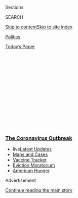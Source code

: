<div id="app">

<div>

<div>

<div>

<div class="NYTAppHideMasthead css-1q2w90k e1suatyy0">

<div class="section css-ui9rw0 e1suatyy2">

<div class="css-eph4ug er09x8g0">

<div class="css-6n7j50">

</div>

<span class="css-1dv1kvn">Sections</span>

<div class="css-10488qs">

<span class="css-1dv1kvn">SEARCH</span>

</div>

[Skip to content](#site-content)[Skip to site
index](#site-index)

</div>

<div id="masthead-section-label" class="css-1wr3we4 eaxe0e00">

[Politics](https://www.nytimes3xbfgragh.onion/section/politics)

</div>

<div class="css-10698na e1huz5gh0">

</div>

</div>

<div id="masthead-bar-one" class="section hasLinks css-15hmgas e1csuq9d3">

<div class="css-uqyvli e1csuq9d0">

</div>

<div class="css-1uqjmks e1csuq9d1">

</div>

<div class="css-9e9ivx">

[](https://myaccount.nytimes3xbfgragh.onion/auth/login?response_type=cookie&client_id=vi)

</div>

<div class="css-1bvtpon e1csuq9d2">

[Today’s
Paper](https://www.nytimes3xbfgragh.onion/section/todayspaper)

</div>

</div>

</div>

</div>

<div data-aria-hidden="false">

<div id="site-content" data-role="main">

<div>

<div class="css-1aor85t" style="opacity:0.000000001;z-index:-1;visibility:hidden">

<div class="css-1hqnpie">

<div class="css-epjblv">

<span class="css-17xtcya">[Politics](/section/politics)</span><span class="css-x15j1o">|</span><span class="css-fwqvlz">The
U.S. Shut Down Its Economy. Here’s What Needs to Happen in Order to
Restart.</span>

</div>

<div class="css-k008qs">

<div class="css-1iwv8en">

<span class="css-18z7m18"></span>

<div>

</div>

</div>

<span class="css-1n6z4y">https://nyti.ms/3bbYofw</span>

<div class="css-1705lsu">

<div class="css-4xjgmj">

<div class="css-4skfbu" data-role="toolbar" data-aria-label="Social Media Share buttons, Save button, and Comments Panel with current comment count" data-testid="share-tools">

  - 
  - 
  - 
  - 
    
    <div class="css-6n7j50">
    
    </div>

  - 

</div>

</div>

</div>

</div>

</div>

</div>

<div class="css-13pd83m">

<div class="css-l9svim">

### [<span class="css-pa1jbp"><span class="css-1rxm0ex">The Coronavirus</span><span class="css-1rxm0ex"> Outbreak</span></span>](https://www.nytimes3xbfgragh.onion/news-event/coronavirus?name=styln-coronavirus-national&region=TOP_BANNER&block=storyline_menu_recirc&action=click&pgtype=Article&impression_id=59f65b60-f27e-11ea-879c-3d80aa080e10&variant=undefined)

  - <span class="css-ousu42"><span class="css-12clwdu">live</span>[Latest
    Updates](https://www.nytimes3xbfgragh.onion/2020/09/08/world/covid-19-coronavirus.html?name=styln-coronavirus-national&region=TOP_BANNER&block=storyline_menu_recirc&action=click&pgtype=Article&impression_id=59f68270-f27e-11ea-879c-3d80aa080e10&variant=undefined)</span>
  - <span class="css-ousu42">[Maps and
    Cases](https://www.nytimes3xbfgragh.onion/interactive/2020/us/coronavirus-us-cases.html?name=styln-coronavirus-national&region=TOP_BANNER&block=storyline_menu_recirc&action=click&pgtype=Article&impression_id=59f68271-f27e-11ea-879c-3d80aa080e10&variant=undefined)</span>
  - <span class="css-ousu42">[Vaccine
    Tracker](https://www.nytimes3xbfgragh.onion/interactive/2020/science/coronavirus-vaccine-tracker.html?name=styln-coronavirus-national&region=TOP_BANNER&block=storyline_menu_recirc&action=click&pgtype=Article&impression_id=59f68272-f27e-11ea-879c-3d80aa080e10&variant=undefined)</span>
  - <span class="css-ousu42">[Eviction
    Moratorium](https://www.nytimes3xbfgragh.onion/2020/09/02/your-money/eviction-moratorium-covid.html?name=styln-coronavirus-national&region=TOP_BANNER&block=storyline_menu_recirc&action=click&pgtype=Article&impression_id=59f68273-f27e-11ea-879c-3d80aa080e10&variant=undefined)</span>
  - <span class="css-ousu42">[American
    Hunger](https://www.nytimes3xbfgragh.onion/interactive/2020/09/02/magazine/food-insecurity-hunger-us.html?name=styln-coronavirus-national&region=TOP_BANNER&block=storyline_menu_recirc&action=click&pgtype=Article&impression_id=59f6a980-f27e-11ea-879c-3d80aa080e10&variant=undefined)</span>

</div>

</div>

<div id="top-wrapper" class="css-1sy8kpn">

<div id="top-slug" class="css-l9onyx">

Advertisement

</div>

[Continue reading the main
story](#after-top)

<div class="ad top-wrapper" style="text-align:center;height:100%;display:block;min-height:250px">

<div id="top" class="place-ad" data-position="top" data-size-key="top">

</div>

</div>

<div id="after-top">

</div>

</div>

<div>

<div id="sponsor-wrapper" class="css-1hyfx7x">

<div id="sponsor-slug" class="css-19vbshk">

Supported by

</div>

[Continue reading the main
story](#after-sponsor)

<div id="sponsor" class="ad sponsor-wrapper" style="text-align:center;height:100%;display:block">

</div>

<div id="after-sponsor">

</div>

</div>

<div class="css-186x18t">

</div>

<div class="css-1vkm6nb ehdk2mb0">

# The U.S. Shut Down Its Economy. Here’s What Needs to Happen in Order to Restart.

</div>

Whole sectors of the United States economy have gone dark to slow the
spread of the coronavirus. Here’s what comes next.

<div class="css-79elbk" data-testid="photoviewer-wrapper">

<div class="css-z3e15g" data-testid="photoviewer-wrapper-hidden">

</div>

<div class="css-1a48zt4 ehw59r15" data-testid="photoviewer-children">

![<span class="css-16f3y1r e13ogyst0" data-aria-hidden="true">A trader
on the floor of the New York Stock Exchange. The ability to restart
economic activity will depend on the size and scope of the government’s
relief
plan.</span><span class="css-cnj6d5 e1z0qqy90" itemprop="copyrightHolder"><span class="css-1ly73wi e1tej78p0">Credit...</span><span><span>Bryan
R. Smith for The New York
Times</span></span></span>](https://static01.graylady3jvrrxbe.onion/images/2020/03/20/business/20DC-VIRUS-ECON-01/merlin_170747688_65eb91ab-bd9f-4f1e-b0c3-549b48a029e8-articleLarge.jpg?quality=75&auto=webp&disable=upscale)

</div>

</div>

<div class="css-18e8msd">

<div class="css-vp77d3 epjyd6m0">

<div class="css-hus3qt ey68jwv0" data-aria-hidden="true">

[![Jim
Tankersley](https://static01.graylady3jvrrxbe.onion/images/2018/10/19/multimedia/author-jim-tankersley/author-jim-tankersley-thumbLarge.png
"Jim Tankersley")](https://www.nytimes3xbfgragh.onion/by/jim-tankersley)

</div>

<div class="css-1baulvz">

By [<span class="css-1baulvz last-byline" itemprop="name">Jim
Tankersley</span>](https://www.nytimes3xbfgragh.onion/by/jim-tankersley)

</div>

</div>

  - March 22,
    2020

  - 
    
    <div class="css-4xjgmj">
    
    <div class="css-d8bdto" data-role="toolbar" data-aria-label="Social Media Share buttons, Save button, and Comments Panel with current comment count" data-testid="share-tools">
    
      - 
      - 
      - 
      - 
        
        <div class="css-6n7j50">
        
        </div>
    
      - 
    
    </div>
    
    </div>

</div>

</div>

<div class="section meteredContent css-1r7ky0e" name="articleBody" itemprop="articleBody">

<div class="css-1fanzo5 StoryBodyCompanionColumn">

<div class="css-53u6y8">

WASHINGTON — The American economy has stopped working.

We’re going to try turning it off and back on again.

With confirmed [cases of the
coronavirus](https://www.nytimes3xbfgragh.onion/interactive/2020/world/coronavirus-maps.html)
escalating rapidly, government officials have almost overnight switched
off activity in large sectors of the United States. They want as few
people as possible in close contact with one another in order to slow
[the
pandemic](https://www.nytimes3xbfgragh.onion/news-event/coronavirus),
which may be even more widespread than official statistics suggest.

The federal government has discouraged gatherings of 10 or more people.
[California told 40 million
residents](https://www.nytimes3xbfgragh.onion/2020/03/19/us/California-stay-at-home-order-virus.html)
to leave the house only for absolute necessities. Bars, shopping malls,
dine-in restaurants and a host of other businesses are closing across
the country. Millions of people have been [laid
off](https://www.nytimes3xbfgragh.onion/2020/03/19/business/economy/coronavirus-employers-unemployment.html),
or are about to be.

Just as there is a public health strategy driving the government orders
closing businesses and limiting daily activity outside the home, there
is also an economic strategy for putting large parts of the economy on
ice. It requires aggressive action by the federal government, funded by
what would be the most expansive borrowing the country has seen since
World War II.

</div>

</div>

<div class="css-1fanzo5 StoryBodyCompanionColumn">

<div class="css-53u6y8">

Whether the United States looks back at those job cuts as a quick blip
of prevention or a devastating spiral into an economic depression
depends a lot on what Congress and President Trump do in the next few
days.

Here’s what economists say needs to happen.

## Aim to put the ‘v’ in ‘recovery.’

The United States is already falling into a [sharp economic
contraction](https://www.nytimes3xbfgragh.onion/2020/03/21/business/economy/coronavirus-recession.html):
It is producing far fewer goods and services now than it did a month or
a quarter ago. That contraction will persist as long as [businesses are
unable to open and people are not able to
work](https://www.nytimes3xbfgragh.onion/2020/03/15/business/economy/coronavirus-economy-impact.html).
This is not happening because of any choices those workers or businesses
made; it’s a mandate from the government that has frozen a lot of
economic activity.

At some point — possibly when a vaccine for the virus comes to market,
or possibly as soon as the rate of infection starts declining and
widespread testing allows for more confidence that another surge is not
imminent — governments will lift their restrictions and activity will
start to thaw.

Ideally, it would thaw quickly, with shops and restaurants reopening,
workers rehired, factory production lines restarted and people spending
money on things they didn’t need or couldn’t buy during the freeze. In
that situation, the economy would grow much faster for a while than it
normally does, as consumers unleash their pent-up demand.

Economists call that a “V-shaped” recovery, because growth plunges and
then shoots up. It’s what they’re aiming for now, but it could be hard
to pull off.

</div>

</div>

<div class="css-1fanzo5 StoryBodyCompanionColumn">

<div class="css-53u6y8">

“What a recession from something like this should look like is a sudden
stop and recovery,” said R. Glenn Hubbard, a Columbia University
economist who was a top White House economist for President George W.
Bush. “What could happen, though, is a doom loop.”

</div>

</div>

<div class="css-79elbk" data-testid="photoviewer-wrapper">

<div class="css-z3e15g" data-testid="photoviewer-wrapper-hidden">

</div>

<div class="css-1a48zt4 ehw59r15" data-testid="photoviewer-children">

![<span class="css-16f3y1r e13ogyst0" data-aria-hidden="true">Bars,
shopping malls, dine-in restaurants and a host of other businesses are
closing across the
country.</span><span class="css-cnj6d5 e1z0qqy90" itemprop="copyrightHolder"><span class="css-1ly73wi e1tej78p0">Credit...</span><span>Ashley
Gilbertson for The New York
Times</span></span>](https://static01.graylady3jvrrxbe.onion/images/2020/03/20/business/20DC-VIRUS-ECON-02/merlin_170656824_7ae71916-c7f9-4581-a0b7-ba4eb5ed84c2-articleLarge.jpg?quality=75&auto=webp&disable=upscale)

</div>

</div>

<div class="css-1fanzo5 StoryBodyCompanionColumn">

<div class="css-53u6y8">

## Extend companies a very large lifeline.

The “doom loop” that Mr. Hubbard and many other economists fear
describes a situation in which an even moderately protracted shutdown of
economic activity permanently kills waves of small businesses — and
possibly entire industries, like airlines — that cannot survive very
long without customers.

A typical small business in the United States does not have enough cash
on hand to cover even a month of expenses if its revenues are completely
disrupted, according to [research by the JPMorgan Chase
Institute](https://institute.jpmorganchase.com/content/dam/jpmc/jpmorgan-chase-and-co/institute/pdf/institute-growth-vitality-cash-flows.pdf).
In minority communities, where profit margins are often narrower, the
typical cash reserve is even
smaller.

<div id="NYT_MAIN_CONTENT_1_REGION" class="css-9tf9ac">

<div>

<div id="styln-covid-updates-world" class="section interactive-content interactive-size-medium css-1ftcdic">

<div class="css-17ih8de interactive-body">

<div id="styln-briefing-block" data-asset-id="QXJ0aWNsZTpueXQ6Ly9hcnRpY2xlLzczNDIwODc0LTQ1NGYtNTQ4Ny1hYzExLTM0Mzg2ODUxZDI3ZA==">

<div class="briefing-block-header-section">

# [Latest Updates: The Coronavirus Outbreak](https://www.nytimes3xbfgragh.onion/2020/09/08/world/covid-19-coronavirus.html?action=click&pgtype=Article&state=default&region=MAIN_CONTENT_1&context=storylines_live_updates)

<div class="briefing-block-ts">

Updated 2020-09-09T08:22:37.235Z

</div>

</div>

  - [AstraZeneca halts a vaccine trial to investigate a participant’s
    illness.](https://www.nytimes3xbfgragh.onion/2020/09/08/world/covid-19-coronavirus.html?action=click&pgtype=Article&state=default&region=MAIN_CONTENT_1&context=storylines_live_updates#link-313b443d)
  - [Facing a surge in cases, Britain plans to limit most gatherings to
    six
    people.](https://www.nytimes3xbfgragh.onion/2020/09/08/world/covid-19-coronavirus.html?action=click&pgtype=Article&state=default&region=MAIN_CONTENT_1&context=storylines_live_updates#link-4438dd7)
  - [Nine drugmakers pledge to thoroughly vet any coronavirus
    vaccine.](https://www.nytimes3xbfgragh.onion/2020/09/08/world/covid-19-coronavirus.html?action=click&pgtype=Article&state=default&region=MAIN_CONTENT_1&context=storylines_live_updates#link-679303d7)

<div class="briefing-block-footer">

<div class="briefing-block-footer-meta">

[See more
updates](https://www.nytimes3xbfgragh.onion/2020/09/08/world/covid-19-coronavirus.html?action=click&pgtype=Article&state=default&region=MAIN_CONTENT_1&context=storylines_live_updates)

</div>

<div class="briefing-block-briefinglinks">

<span>More live coverage:</span>
[Markets](https://www.nytimes3xbfgragh.onion/live/2020/09/08/business/stock-market-today-coronavirus?action=click&pgtype=Article&state=default&region=MAIN_CONTENT_1&context=storylines_live_updates)

</div>

</div>

</div>

</div>

</div>

</div>

</div>

Economists say that means Congress needs to act boldly, and fast, to
keep money flowing to business owners to ensure they can reopen when the
crisis abates.

<div id="NYT_MAIN_CONTENT_2_REGION" class="css-9tf9ac">

<div>

</div>

</div>

There are several possible ways to try to do that.

Steven Hamilton, an economist at George Washington University who has
been one of the loudest public voices calling for aggressive assistance
to small businesses, and Stan Veuger of the American Enterprise
Institute, [want banks to offer
loans](https://thedispatch.com/p/any-stimulus-plan-must-help-small) to
cover lost revenues for small businesses — and for the federal
government to forgive the loans if the companies don’t lay off workers.
Mr. Hubbard and Michael R. Strain of the American Enterprise Institute
have a similar proposal.

Adam Ozimek, the chief economist at Upwork, and John Lettieri, the
president of the Economic Innovation Group in Washington, [want the
government to guarantee
loans](https://eig.org/news/main-street-rescue-and-resiliency-program)
with little or no interest that small businesses would pay back over a
long period, regardless of whether they lay off workers. Mr. Ozimek said
it would be wrong not to help companies that have already been forced
into layoffs by government decisions and delays in a federal response.

</div>

</div>

<div class="css-1fanzo5 StoryBodyCompanionColumn">

<div class="css-53u6y8">

“When the government is this late to the party,” he said, “they
shouldn’t punish small businesses who acted fast.”

Economists stress that a successful program would be expensive: $1
trillion or more. Mr. Hubbard said a $300 billion loan program, [as
Senate Republicans
proposed](https://www.nytimes3xbfgragh.onion/2020/03/19/us/politics/1000-checks-coronavirus-stimulus.html)
on Thursday, would be “woefully inadequate.”

Mr. Hamilton said this week that he worried members of Congress had “not
come to terms with the scale” of what was needed. “Any fiscal package
less than $1.5 trillion will be inadequate,” he said, “and frankly lead
to a Great Depression-level economic collapse.”

## Provide big relief for workers.

Companies are only half the equation. For the shutdown/restart strategy
to work, economists say, lawmakers must also keep money flowing to
workers affected by the economic chill so they can continue to buy
groceries, pay mortgage or rent and seek medical care if they are
injured or sick.

One way to do that is by helping businesses — and hopefully keeping as
many people as possible on payrolls, even if they are not working. But
workers who lose jobs or hours will need more direct
help.

<div id="NYT_MAIN_CONTENT_3_REGION" class="css-9tf9ac">

<div>

<div id="styln-prism-freeform-1594220623585" class="section interactive-content interactive-size-medium css-1ftcdic">

<div class="css-17ih8de interactive-body">

<div id="prism-freeform-block-62914" class="css-19mumt8" data-role="complementary" data-storyline="The Coronavirus Outbreak" data-truncated="true" tabindex="0">

<div class="css-a8d9oz">

<div class="css-eb027h">

[](https://www.nytimes3xbfgragh.onion/news-event/coronavirus?action=click&pgtype=Article&state=default&region=MAIN_CONTENT_3&context=storylines_faq)

### The Coronavirus Outbreak ›

#### Frequently Asked Questions

Updated September 4, 2020

  - #### What are the symptoms of coronavirus?
    
      - In the beginning, the coronavirus [seemed like it was primarily
        a respiratory
        illness](https://www.nytimes3xbfgragh.onion/article/coronavirus-facts-history.html?action=click&pgtype=Article&state=default&region=MAIN_CONTENT_3&context=storylines_faq#link-6817bab5) —
        many patients had fever and chills, were weak and tired, and
        coughed a lot, though some people don’t show many symptoms at
        all. Those who seemed sickest had pneumonia or acute respiratory
        distress syndrome and received supplemental oxygen. By now,
        doctors have identified many more symptoms and syndromes. In
        April, [the C.D.C. added to the list of early
        signs](https://www.nytimes3xbfgragh.onion/2020/04/27/health/coronavirus-symptoms-cdc.html?action=click&pgtype=Article&state=default&region=MAIN_CONTENT_3&context=storylines_faq) sore
        throat, fever, chills and muscle aches. Gastrointestinal upset,
        such as diarrhea and nausea, has also been observed. Another
        telltale sign of infection may be a sudden, profound diminution
        of one’s [sense of smell and
        taste.](https://www.nytimes3xbfgragh.onion/2020/03/22/health/coronavirus-symptoms-smell-taste.html?action=click&pgtype=Article&state=default&region=MAIN_CONTENT_3&context=storylines_faq) Teenagers
        and young adults in some cases have developed painful red and
        purple lesions on their fingers and toes — nicknamed “Covid toe”
        — but few other serious symptoms.

  - #### Why is it safer to spend time together outside?
    
      - [Outdoor
        gatherings](https://www.nytimes3xbfgragh.onion/2020/05/15/us/coronavirus-what-to-do-outside.html?action=click&pgtype=Article&state=default&region=MAIN_CONTENT_3&context=storylines_faq) lower
        risk because wind disperses viral droplets, and sunlight can
        kill some of the virus. Open spaces prevent the virus from
        building up in concentrated amounts and being inhaled, which can
        happen when infected people exhale in a confined space for long
        stretches of time, said Dr. Julian W. Tang, a virologist at the
        University of Leicester.

  - #### Why does standing six feet away from others help?
    
      - The coronavirus spreads primarily through droplets from your
        mouth and nose, especially when you cough or sneeze. The C.D.C.,
        one of the organizations using that measure, [bases its
        recommendation of six
        feet](https://www.nytimes3xbfgragh.onion/2020/04/14/health/coronavirus-six-feet.html?action=click&pgtype=Article&state=default&region=MAIN_CONTENT_3&context=storylines_faq) on
        the idea that most large droplets that people expel when they
        cough or sneeze will fall to the ground within six feet. But six
        feet has never been a magic number that guarantees complete
        protection. Sneezes, for instance, can launch droplets a lot
        farther than six feet, [according to a recent
        study](https://jamanetwork.com/journals/jama/fullarticle/2763852).
        It's a rule of thumb: You should be safest standing six feet
        apart outside, especially when it's windy. But keep a mask on at
        all times, even when you think you’re far enough apart.

  - #### I have antibodies. Am I now immune?
    
      - As of right now,[ that seems likely, for at least several
        months.](https://www.nytimes3xbfgragh.onion/2020/07/22/health/covid-antibodies-herd-immunity.html?action=click&pgtype=Article&state=default&region=MAIN_CONTENT_3&context=storylines_faq) There
        have been frightening accounts of people suffering what seems to
        be a second bout of Covid-19. But experts say these patients may
        have a drawn-out course of infection, with the virus taking a
        slow toll weeks to months after initial exposure. People
        infected with the coronavirus typically
        [produce](https://www.nature.com/articles/s41586-020-2456-9) immune
        molecules called antibodies, which are [protective proteins made
        in response to an
        infection](https://www.nytimes3xbfgragh.onion/2020/05/07/health/coronavirus-antibody-prevalence.html?action=click&pgtype=Article&state=default&region=MAIN_CONTENT_3&context=storylines_faq)[.
        These antibodies
        may](https://www.nytimes3xbfgragh.onion/2020/05/07/health/coronavirus-antibody-prevalence.html?action=click&pgtype=Article&state=default&region=MAIN_CONTENT_3&context=storylines_faq) last
        in the body [only two to three
        months](https://www.nature.com/articles/s41591-020-0965-6),
        which may seem worrisome, but that’s perfectly normal after an
        acute infection subsides, said Dr. Michael Mina, an immunologist
        at Harvard University. It may be possible to get the coronavirus
        again, but it’s highly unlikely that it would be possible in a
        short window of time from initial infection or make people
        sicker the second time.

  - #### What are my rights if I am worried about going back to work?
    
      - Employers have to provide [a safe
        workplace](https://www.osha.gov/SLTC/covid-19/standards.html) with
        policies that protect everyone equally. [And if one of your
        co-workers tests positive for the coronavirus, the
        C.D.C.](https://www.nytimes3xbfgragh.onion/article/coronavirus-money-unemployment.html?action=click&pgtype=Article&state=default&region=MAIN_CONTENT_3&context=storylines_faq) has
        said that [employers should tell their
        employees](https://www.cdc.gov/coronavirus/2019-ncov/community/guidance-business-response.html) --
        without giving you the sick employee’s name -- that they may
        have been exposed to the
virus.

<div id="styln-survey-component-62914" class="styln-survey-component" data-surveyname="faq" data-surveystoryline="coronavirus">

</div>

</div>

<div class="css-6mllg9">

</div>

<div class="css-pmm6ed">

<span class="css-5gimkt"></span>

</div>

</div>

</div>

</div>

</div>

</div>

</div>

Many economists, including Claudia Sahm of the Washington Center for
Equitable Growth and N. Gregory Mankiw and Jason Furman of Harvard
University, have called on lawmakers to send checks of $1,000 or more to
all Americans as quickly as possible. Both Mr. Trump and Steven Mnuchin,
the Treasury secretary, have voiced support for such payments. At least
a scaled-back version of that plan is likely to be included in the
stimulus bill being negotiated in Congress, with payments headed to low-
and middle-income families.

But those payments will not be sufficient to cover costs of necessities
for people who have suddenly seen their incomes shrink or vanish.

</div>

</div>

<div class="css-1fanzo5 StoryBodyCompanionColumn">

<div class="css-53u6y8">

For that, economists say, Congress needs [an emergency safety
net](https://www.nytimes3xbfgragh.onion/2020/03/17/us/politics/congress-coronavirus-economy.html)
that would sustain income for all workers who are laid off or otherwise
hurt by the effects of the virus. Ideally, the economists say, that
safety net would aid the public health strategy embedded in the economic
shutdowns by paying as many people as possible to stay home from work
and practice social distancing.

That could mean increased unemployment benefits and more generous paid
sick leave fully funded by the government. It could also mean something
like what the British government announced Friday: a plan to encourage
businesses to keep paying workers by assuming up to 80 percent of their
wage costs.

“You need an unemployment system that in this moment can pivot to 100
percent reimbursement to 100 percent of people who are not at work,”
said Heather Boushey, the president of the Washington Center for
Equitable Growth, a think tank focused on inequality and growth. “And
wage replacement for people who have hours cut back.”

## Don’t think of this as a ‘normal’ rescue.

Americans also need to start thinking of this crisis as different from
almost any economic shock before it.

Concerns that have guided economists in the past, like whether policies
discourage people from working, do not apply in the same way now: It is
hard to discourage work in sectors that the government has ordered to
shut down. The same may hold for restrictions that some lawmakers want
to place on spending any government aid to business, like limiting
grants to businesses that keep all their workers on salary, Mr. Lettieri
and others say.

Joseph S. Vavra, an economist at the University of Chicago Booth School
of Business, said that policymakers typically try to stimulate consumer
demand during a recession and start recovery as quickly as possible.
Right now, the goal is almost the opposite.

“I don’t think what we’re trying to do is to get people to go out and
shop,” he said. “What we’re trying to do is provide some assistance to
households so they can sit at home and don’t have to go out and shop.”

</div>

</div>

<div class="css-1fanzo5 StoryBodyCompanionColumn">

<div class="css-53u6y8">

The better parallel here might be World War II. The government is trying
to win a fight against a pandemic. That will mean spending big on the
battlefront — public health efforts, like ventilators and masks — and
asking personal and economic sacrifices from individuals to defeat the
virus and get life back to normal again.

Ben Casselman and Neil Irwin contributed reporting.

</div>

</div>

<div>

</div>

</div>

<div>

</div>

<div>

</div>

<div>

</div>

<div>

<div id="bottom-wrapper" class="css-1ede5it">

<div id="bottom-slug" class="css-l9onyx">

Advertisement

</div>

[Continue reading the main
story](#after-bottom)

<div id="bottom" class="ad bottom-wrapper" style="text-align:center;height:100%;display:block;min-height:90px">

</div>

<div id="after-bottom">

</div>

</div>

</div>

</div>

</div>

## Site Index

<div>

</div>

## Site Information Navigation

  - [© <span>2020</span> <span>The New York Times
    Company</span>](https://help.nytimes3xbfgragh.onion/hc/en-us/articles/115014792127-Copyright-notice)

<!-- end list -->

  - [NYTCo](https://www.nytco.com/)
  - [Contact
    Us](https://help.nytimes3xbfgragh.onion/hc/en-us/articles/115015385887-Contact-Us)
  - [Work with us](https://www.nytco.com/careers/)
  - [Advertise](https://nytmediakit.com/)
  - [T Brand Studio](http://www.tbrandstudio.com/)
  - [Your Ad
    Choices](https://www.nytimes3xbfgragh.onion/privacy/cookie-policy#how-do-i-manage-trackers)
  - [Privacy](https://www.nytimes3xbfgragh.onion/privacy)
  - [Terms of
    Service](https://help.nytimes3xbfgragh.onion/hc/en-us/articles/115014893428-Terms-of-service)
  - [Terms of
    Sale](https://help.nytimes3xbfgragh.onion/hc/en-us/articles/115014893968-Terms-of-sale)
  - [Site
    Map](https://spiderbites.nytimes3xbfgragh.onion)
  - [Help](https://help.nytimes3xbfgragh.onion/hc/en-us)
  - [Subscriptions](https://www.nytimes3xbfgragh.onion/subscription?campaignId=37WXW)

</div>

</div>

</div>

</div>
